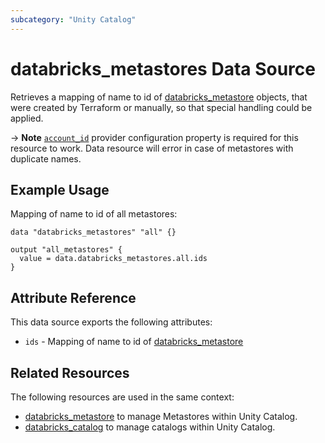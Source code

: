 ```yaml
---
subcategory: "Unity Catalog"
---
```

# databricks_metastores Data Source

Retrieves a mapping of name to id of [databricks_metastore](../resources/metastore.md) objects, that were created by Terraform or manually, so that special handling could be applied. 

-> **Note** [`account_id`](../index.md#account_id) provider configuration property is required for this resource to work. Data resource will error in case of metastores with duplicate names.

## Example Usage

Mapping of name to id of all metastores:

```hcl
data "databricks_metastores" "all" {}

output "all_metastores" {
  value = data.databricks_metastores.all.ids
}
```

## Attribute Reference

This data source exports the following attributes:

* `ids` - Mapping of name to id of [databricks_metastore](../resources/metastore.md)

## Related Resources

The following resources are used in the same context:

* [databricks_metastore](../resources/metastore.md) to manage Metastores within Unity Catalog.
* [databricks_catalog](../resources/catalog.md) to manage catalogs within Unity Catalog.

